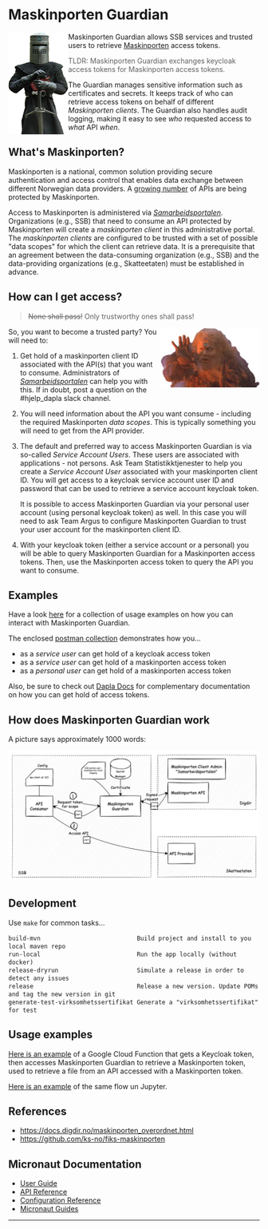 # Maskinporten Guardian

<img align="left" src="doc/img/guardian-120x204.png">

Maskinporten Guardian allows SSB services and trusted users to retrieve
[Maskinporten](https://samarbeid.digdir.no/maskinporten/dette-er-maskinporten/96) access tokens.

> TLDR: Maskinporten Guardian exchanges keycloak access tokens for Maskinporten access tokens.

The Guardian manages sensitive information such as certificates and secrets. It keeps track of who can retrieve access
tokens on behalf of different _Maskinporten clients_. The Guardian also handles audit logging, making it easy to see
_who_ requested access to _what_ API _when_.

## What's Maskinporten?

Maskinporten is a national, common solution providing secure authentication and access control that enables data
exchange between different Norwegian data providers. A [growing number](https://samarbeid.digdir.no/maskinporten/maskinporten/995)
of APIs are being protected by Maskinporten.

Access to Maskinporten is administered via _[Samarbeidsportalen](https://samarbeid.digdir.no/)_. Organizations (e.g., SSB) that need to consume an
API protected by Maskinporten will create a _maskinporten client_ in this administrative portal. The _maskinporten
clients_ are configured to be trusted with a set of possible "data scopes" for which the client can retrieve data. It
is a prerequisite that an agreement between the data-consuming organization (e.g., SSB) and the data-providing
organizations (e.g., Skatteetaten) must be established in advance.

## How can I get access?

> ~~None shall pass!~~ Only trustworthy ones shall pass!
<img align="right" width="200" src="doc/img/bridge-keeper-558x336.png">

So, you want to become a trusted party? You will need to:

1. Get hold of a maskinporten client ID associated with the API(s) that you want to consume. Administrators of
   _[Samarbeidsportalen](https://samarbeid.digdir.no/)_ can help you with this. If in doubt, post a question on the
   #hjelp_dapla slack channel.

2. You will need information about the API you want consume - including the required Maskinporten _data scopes_. This
   is typically something you will need to get from the API provider.

3. The default and preferred way to access Maskinporten Guardian is via so-called _Service Account Users_. These users
   are associated with applications - not persons. Ask Team Statistikktjenester to help you create a _Service Account
   User_ associated with your maskinporten client ID. You will get access to a keycloak service account user ID and
   password that can be used to retrieve a service account keycloak token.

   It is possible to access Maskinporten Guardian via your personal user account (using personal keycloak token) as
   well. In this case you will need to ask Team Argus to configure Maskinporten Guardian to trust your user account for
   the maskinporten client ID.

4. With your keycloak token (either a service account or a personal) you will be able to query Maskinporten Guardian for
   a Maskinporten access tokens. Then, use the Maskinporten access token to query the API you want to consume.


## Examples

Have a look [here](doc/examples) for a collection of usage examples on how you can interact with Maskinporten Guardian.

The enclosed [postman collection](doc/examples/postman) demonstrates how you...
* as a _service user_ can get hold of a keycloak access token
* as a _service user_ can get hold of a maskinporten access token
* as a _personal user_ can get hold of a maskinporten access token 

Also, be sure to check out [Dapla Docs](https://docs.dapla.ssb.no/dapla-developer/auth-tokens) for complementary
documentation on how you can get hold of access tokens.


## How does Maskinporten Guardian work

A picture says approximately 1000 words:

![Overview](doc/img/maskinporten-guardian-overview.png)


## Development

Use `make` for common tasks...
```
build-mvn                           Build project and install to you local maven repo
run-local                           Run the app locally (without docker)
release-dryrun                      Simulate a release in order to detect any issues
release                             Release a new version. Update POMs and tag the new version in git
generate-test-virksomhetssertifikat Generate a "virksomhetssertifikat" for test
```

## Usage examples

[Here is an example](https://github.com/statisticsnorway/dapla-dev-cloud-functions/tree/master/guardian-token-retrieval) of a Google Cloud Function that gets a Keycloak token, then accesses Maskinporten Guardian to retrieve a Maskinporten token, used to retrieve a file from an API accessed with a Maskinporten token.

[Here is an example](https://github.com/statisticsnorway/dapla-notebooks/tree/master/demo-2021-10-20) of the same flow un Jupyter.

## References

* https://docs.digdir.no/maskinporten_overordnet.html
* https://github.com/ks-no/fiks-maskinporten


## Micronaut Documentation

- [User Guide](https://docs.micronaut.io/latest/guide/index.html)
- [API Reference](https://docs.micronaut.io/latest/api/index.html)
- [Configuration Reference](https://docs.micronaut.io/latest/guide/configurationreference.html)
- [Micronaut Guides](https://guides.micronaut.io/index.html)
---
